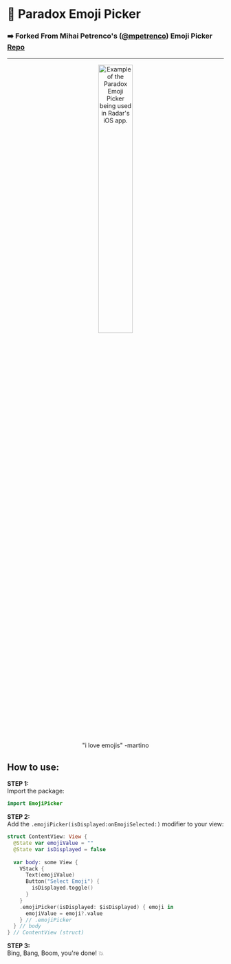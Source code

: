 # 🤠 Paradox Emoji Picker
### ➡️ Forked From Mihai Petrenco's ([@mpetrenco](https://github.com/mpetrenco)) Emoji Picker [Repo](https://github.com/mpetrenco/EmojiPicker)
---------

<p align="center">
  <img src="https://github.com/user-attachments/assets/5db43a24-f1c9-4e6a-acbd-151dc1b9ffa1" 
       alt="Example of the Paradox Emoji Picker being used in Radar's iOS app."
       style="max-width: 200px; width: 40%; height: auto;">
</p>

<p align="center">
"i love emojis" -martino
</p>

## How to use:

__STEP 1:__  
Import the package:

```swift
import EmojiPicker
```

__STEP 2:__  
Add the `.emojiPicker(isDisplayed:onEmojiSelected:)` modifier to your view:

```swift
struct ContentView: View {
  @State var emojiValue = ""
  @State var isDisplayed = false
    
  var body: some View {
    VStack {
      Text(emojiValue)
      Button("Select Emoji") {
        isDisplayed.toggle()
      }
    }
    .emojiPicker(isDisplayed: $isDisplayed) { emoji in
      emojiValue = emoji?.value
    } // .emojiPicker
  } // body
} // ContentView (struct)
```

__STEP 3:__  
Bing, Bang, Boom, you're done! 💥
